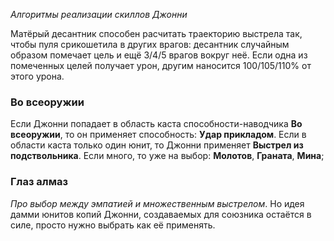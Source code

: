 *Алгоритмы реализации скиллов Джонни*

Матёрый десантник способен расчитать траекторию выстрела так, чтобы пуля срикошетила в других врагов: десантник случайным образом помечает цель и ещё 3/4/5 врагов вокруг неё. Если одна из помеченных целей получает урон, другим наносится 100/105/110% от этого урона.

### Во всеоружии
Если Джонни попадает в область каста способности-наводчика **Во всеоружии**, то он применяет способность: **Удар прикладом**. Если в области каста только один юнит, то Джонни применяет **Выстрел из подствольника**. Если много, то уже на выбор: **Молотов**, **Граната**, **Мина**;

### Глаз алмаз
*Про выбор между эмпатией и множественным выстрелом*. Но идея дамми юнитов копий Джонни, создаваемых для союзника остаётся в силе, просто нужно выбрать как её применять.
